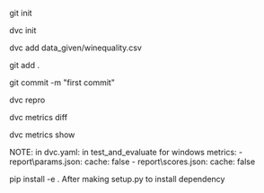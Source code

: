 git init

dvc init

dvc add data_given/winequality.csv

git add .

git commit -m "first commit"

dvc repro

dvc metrics diff

dvc metrics show

NOTE:
in dvc.yaml:
in test_and_evaluate for windows 
metrics:
    - report\params.json:
        cache: false
    - report\scores.json:
        cache: false

pip install -e . After making setup.py to install dependency        

